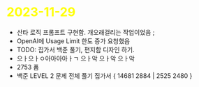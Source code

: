 # <span style="color:yellow">2023-11-29</span>

- 산타 로직 프롬프트 구현함. 개오래걸리는 작업이었음 ;
- OpenAI에 Usage Limit 한도 증가 요청했음
- TODO: 집가서 백준 풀기, 편지함 디자인 하기.
- 으ㅏ으ㅏㅇ아아아아ㅏㄱ 으ㅏ악 으ㅏ악 으ㅏ악
- 2753 품
- 백준 LEVEL 2 문제 전체 풀기 집가서 { 14681 2884 | 2525 2480 }